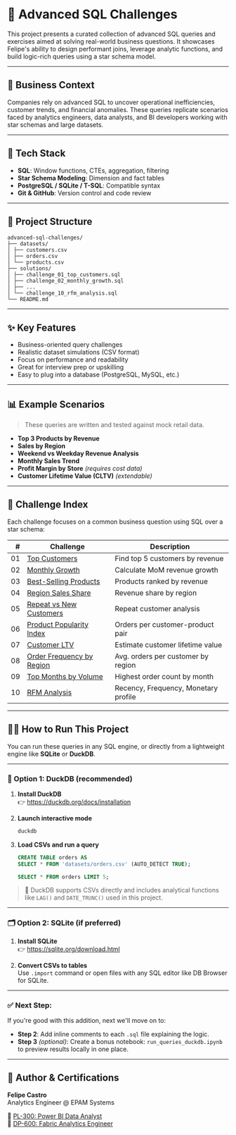 # 🧠 Advanced SQL Challenges

This project presents a curated collection of advanced SQL queries and exercises aimed at solving real-world business questions. It showcases Felipe's ability to design performant joins, leverage analytic functions, and build logic-rich queries using a star schema model.

---

## 🎯 Business Context

Companies rely on advanced SQL to uncover operational inefficiencies, customer trends, and financial anomalies. These queries replicate scenarios faced by analytics engineers, data analysts, and BI developers working with star schemas and large datasets.

---

## 🧰 Tech Stack

- **SQL**: Window functions, CTEs, aggregation, filtering
- **Star Schema Modeling**: Dimension and fact tables
- **PostgreSQL / SQLite / T-SQL**: Compatible syntax
- **Git & GitHub**: Version control and code review

---

## 📂 Project Structure

```
advanced-sql-challenges/
├── datasets/
│ ├── customers.csv
│ ├── orders.csv
│ └── products.csv
├── solutions/
│ ├── challenge_01_top_customers.sql
│ ├── challenge_02_monthly_growth.sql
│ ├── ...
│ └── challenge_10_rfm_analysis.sql
└── README.md
```

---

## ✨ Key Features

- Business-oriented query challenges
- Realistic dataset simulations (CSV format)
- Focus on performance and readability
- Great for interview prep or upskilling
- Easy to plug into a database (PostgreSQL, MySQL, etc.)

---

## 📊 Example Scenarios

> These queries are written and tested against mock retail data.

- **Top 3 Products by Revenue**  
- **Sales by Region**  
- **Weekend vs Weekday Revenue Analysis**  
- **Monthly Sales Trend**  
- **Profit Margin by Store** *(requires cost data)*  
- **Customer Lifetime Value (CLTV)** *(extendable)*

---

## 🧪 Challenge Index

Each challenge focuses on a common business question using SQL over a star schema:

| # | Challenge | Description |
|--:|-----------|-------------|
| 01 | [Top Customers](./solutions/challenge_01_top_customers.sql) | Find top 5 customers by revenue |
| 02 | [Monthly Growth](./solutions/challenge_02_monthly_growth.sql) | Calculate MoM revenue growth |
| 03 | [Best-Selling Products](./solutions/challenge_03_best_selling_products.sql) | Products ranked by revenue |
| 04 | [Region Sales Share](./solutions/challenge_04_region_sales_share.sql) | Revenue share by region |
| 05 | [Repeat vs New Customers](./solutions/challenge_05_repeat_vs_new_customers.sql) | Repeat customer analysis |
| 06 | [Product Popularity Index](./solutions/challenge_06_product_popularity_index.sql) | Orders per customer-product pair |
| 07 | [Customer LTV](./solutions/challenge_07_customer_ltv.sql) | Estimate customer lifetime value |
| 08 | [Order Frequency by Region](./solutions/challenge_08_order_frequency_by_region.sql) | Avg. orders per customer by region |
| 09 | [Top Months by Volume](./solutions/challenge_09_top_months_by_volume.sql) | Highest order count by month |
| 10 | [RFM Analysis](./solutions/challenge_10_rfm_analysis.sql) | Recency, Frequency, Monetary profile |

---

## 🏃‍♂️ How to Run This Project

You can run these queries in any SQL engine, or directly from a lightweight engine like **SQLite** or **DuckDB**.

---

### 🦆 Option 1: DuckDB (recommended)

1. **Install DuckDB**  
   👉 https://duckdb.org/docs/installation

2. **Launch interactive mode**
   ```bash
   duckdb
   ```

3. **Load CSVs and run a query**
   ```sql
   CREATE TABLE orders AS 
   SELECT * FROM 'datasets/orders.csv' (AUTO_DETECT TRUE);

   SELECT * FROM orders LIMIT 5;
   ```

> 🧠 DuckDB supports CSVs directly and includes analytical functions like `LAG()` and `DATE_TRUNC()` used in this project.

---

### 🗂 Option 2: SQLite (if preferred)

1. **Install SQLite**  
   👉 https://sqlite.org/download.html

2. **Convert CSVs to tables**  
   Use `.import` command or open files with any SQL editor like DB Browser for SQLite.

---

### ✅ Next Step:

If you're good with this addition, next we'll move on to:

- **Step 2**: Add inline comments to each `.sql` file explaining the logic.  
- **Step 3** *(optional)*: Create a bonus notebook: `run_queries_duckdb.ipynb` to preview results locally in one place.

---

## 🏅 Author & Certifications

**Felipe Castro**  
Analytics Engineer @ EPAM Systems

📜 [PL-300: Power BI Data Analyst](https://learn.microsoft.com/api/credentials/share/en-us/FelipeCastro-8026/F853AABE365874B3?sharingId=13D660F56C1DFFA3)  
📜 [DP-600: Fabric Analytics Engineer](https://learn.microsoft.com/api/credentials/share/en-us/FelipeCastro-8026/6C5A2F5A8A5864FC?sharingId=13D660F56C1DFFA3)
